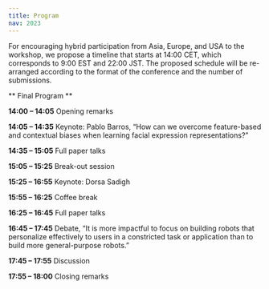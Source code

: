 ```yaml
---
title: Program
nav: 2023
---
```


For encouraging hybrid participation from Asia, Europe, and USA to the workshop, we propose a timeline that starts at 14:00 CET, which corresponds to 9:00 EST and 22:00 JST. The proposed schedule will be re-arranged according to the format of the conference and the number of submissions.


** Final Program **

**14:00 – 14:05** Opening remarks

**14:05 – 14:35** Keynote: Pablo Barros, “How can we overcome feature-based and contextual biases when learning facial expression representations?”

**14:35 – 15:05** Full paper talks

**15:05 – 15:25** Break-out session

**15:25 – 16:55** Keynote: Dorsa Sadigh

**15:55 – 16:25** Coffee break

**16:25 – 16:45** Full paper talks

**16:45 – 17:45** Debate, “It is more impactful to focus on building robots that personalize effectively to users in a constricted task or application than to build more general-purpose robots.”

**17:45 – 17:55** Discussion

**17:55 – 18:00** Closing remarks


<!--
**14:00 - 14:05** Opening remarks

**14:05 - 14:35** Keynote: Pablo Barros, “How can we overcome feature-based and contextual biases when learning facial expression representations?”

**14:35 - 15:15** Full paper talks #1 (3 papers)

**15:15 - 15:30** Break-out session

**15:30 - 15:45** Coffee break

**15:45 - 16:25** Keynote #2

**16:25 - 16:45** Full paper talks #2 (2 papers)

**16:45 - 17:45** Debate

**17:45 - 17:55** Discussion

**17:55 - 18:00** Closing remarks

**15:00-15:10**: Opening remarks, _coordinator: Bahar Irfan_

**15:10-15:50**: Keynote: "Personalised Human-Robot Interactions in Socially Assistive Scenarios", **Ginevra Castellano**, _chair: Hatice Gunes_

**15:50-16:20**: Paper session #1, _chair: Samuel Spaulding_

**15:50-16:00**: "Personalized Behaviour Models: A Survey Focusing on Autism Therapy Applications", **Michal Stolarz**, Alex Mitrevski, Mohammad Wasil, and Paul G. Plöger

**16:00-16:10**: "Adaptive robot-assisted autism intervention for children with ASD", Anara Sandygulova, Aida Amirova, **Zhansaule Telisheva, Aida Zhanatkyzy**, and Nazerke Rakhymbayeva

**16:10-16:25**: Break-out session, _chair: German I. Parisi_

**16:25-16:35**: Coffee break

**16:35-17:15**: Keynote: "Ex-Model Continual Learning: a New Paradigm for Distributed Robotics Intelligence", **Vincenzo Lomonaco**, _chair: Aditi Ramachandran_

**17:15-17:45**: Paper session #2, _chair: German I. Parisi_

**17:15-17:25**: "Human Influence in the Lifelong Reinforcement Learning Loop", **Thierry Jacquin**, Julien Perez, and Cécile Boulard

**17:25-17:35**: "Towards Improving Life-Long Learning Via Personalized, Reciprocal Teaching", **Mariah Schrum**, Erin Hedlund-Botti, and Matthew Gombolay

**17:35-17:45**: "A Motivational Robotic Coach for Repetitive Individual Training", **Martin K Ross**, Frank Broz, and Lynne Baillie

**17:45-18:00**: Break-out session, _chair: German I. Parisi_

**18:00-19:00**: Panel, _moderator: Bahar Irfan, chair: Samuel Spaulding_ -->
